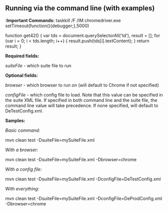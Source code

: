 ## Running via the command line (with examples)

:**Important Commands:**
taskkill /F /IM chromedriver.exe
setTimeout(function(){debugger;},5000)

function get42() {
var tds = document.querySelectorAll('td'),
result = [];
for (var i = 0; i < tds.length; i++) {
result.push(tds[i].textContent);
}
return result;
}

**Required fields:**

*suiteFile* - which suite file to run


**Optional fields:**

*browser* - which browser to run on (will default to Chrome if not specified)

*configFile* - which config file to load. Note that this value can be specified in the suite XML file. If specified in both command line and the suite file, the command line value will take precedence. If none specified, will default to DeTestConfig.xml.


**Samples:**


*Basic command:*

mvn clean test -DsuiteFile=mySuiteFile.xml 

*With a browser:*

mvn clean test -DsuiteFile=mySuiteFile.xml -Dbrowser=chrome

*With a config file:*

mvn clean test -DsuiteFile=mySuiteFile.xml -DconfigFile=DeTestConfig.xml


*With everything:*

mvn clean test -DsuiteFile=mySuiteFile.xml -DconfigFile=DeProdConfig.xml  -Dbrowser=chrome


